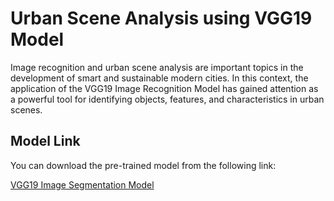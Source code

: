 # Urban Scene Analysis using VGG19 Model

Image recognition and urban scene analysis are important topics in the development of smart and sustainable modern cities. In this context, the application of the VGG19 Image Recognition Model has gained attention as a powerful tool for identifying objects, features, and characteristics in urban scenes.

## Model Link

You can download the pre-trained model from the following link:

[VGG19 Image Segmentation Model](https://drive.google.com/file/d/1C3XHGQb2uJ9vVE2wpu5x05AjKObf8ROw/view?usp=sharing)
